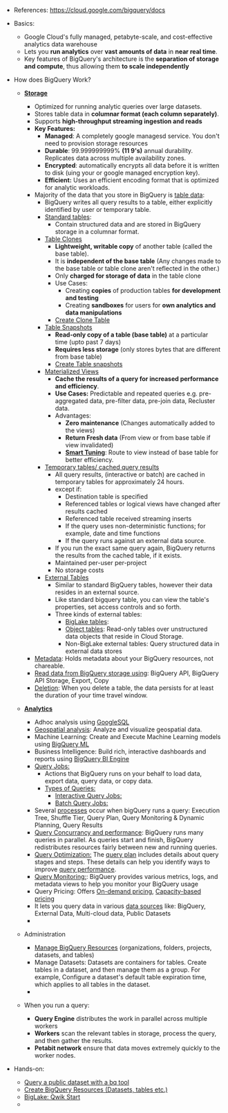 - References: https://cloud.google.com/bigquery/docs

- Basics:
  - Google Cloud's fully managed, petabyte-scale, and cost-effective analytics data warehouse
  - Lets you **run analytics** over **vast amounts of data** in **near real time**.
  - Key features of BigQuery's architecture is the **separation of storage and compute**, thus allowing them **to scale independently** 

- How does BigQuery Work?
  - **[Storage](https://cloud.google.com/bigquery/docs/storage_overview)**
    - Optimized for running analytic queries over large datasets.
    - Stores table data in **columnar format (each column separately)**.
    - Supports **high-throughput streaming ingestion and reads**
    - **Key Features:**
      - **Managed**: A completely google managesd service. You don't need to provision storage resources
      - **Durable**: 99.999999999% **(11 9's)** annual durability. Replicates data across multiple availability zones.
      - **Encrypted**: automatically encrypts all data before it is written to disk (uing your or google managed encryption key).
      - **Efficient:** Uses an efficient encoding format that is optimized for analytic workloads.
    - Majority of the data that you store in BigQuery is [table data](https://cloud.google.com/bigquery/docs/storage_overview#table_data):
      - BigQuery writes all query results to a table, either explicitly identified by user or temporary table. 
      - [Standard tables](https://cloud.google.com/bigquery/docs/tables-intro#standard_tables):
        - Contain structured data and are stored in BigQuery storage in a columnar format.  
      - [Table Clones](https://cloud.google.com/bigquery/docs/table-clones-intro)
        - **Lightweight, writable copy** of another table (called the base table).
        - It is **independent of the base table** (Any changes made to the base table or table clone aren't reflected in the other.)
        - Only **charged for storage of data** in the table clone
        - Use Cases:
          - Creating **copies** of production tables **for development and testing**
          - Creating **sandboxes** for users for **own analytics and data manipulations**
        - [Create Clone Table](https://cloud.google.com/bigquery/docs/table-clones-create#bq) 
      - [Table Snapshots](https://cloud.google.com/bigquery/docs/table-snapshots-intro)
        - **Read-only copy of a table (base table)** at a particular time (upto past 7 days)
        - **Requires less storage** (only stores bytes that are different from base table)
        - [Create Table snapshots](https://cloud.google.com/bigquery/docs/table-snapshots-create)
      - [Materialized Views](https://cloud.google.com/bigquery/docs/materialized-views-intro)
        - **Cache the results of a query for increased performance and efficiency**.
        - **Use Cases:** Predictable and repeated queries e.g. pre-aggregated data, pre-filter data, pre-join data, Recluster data. 
        - Advantages:
          - **Zero maintenance** (Changes automatically added to the views)
          - **Return Fresh data** (From view or from base table if view invalidated)
          - **[Smart Tuning](https://cloud.google.com/bigquery/docs/materialized-views-use#smart_tuning)**: Route to view instead of base table for better efficiency. 
      - [Temporary tables/ cached query results](https://cloud.google.com/bigquery/docs/cached-results)
        - All query results, (interactive or batch) are cached in temporary tables for approximately 24 hours.
        - except if:
          - Destination table is specified
          - Referenced tables or logical views have changed after results cached
          - Referenced table received streaming inserts
          - If the query uses non-deterministic functions; for example, date and time functions
          - If the query runs against an external data source.
        - If you run the exact same query again, BigQuery returns the results from the cached table, if it exists.
        - Maintained per-user per-project
        - No storage costs 
      - [External Tables](https://cloud.google.com/bigquery/docs/external-data-sources#external_tables)
        - Similar to standard BigQuery tables, however their data resides in an external source.
        - Like standard bigquery table, you can view the table's properties, set access controls and so forth.
        - Three kinds of external tables:
          - [BigLake tables](https://cloud.google.com/bigquery/docs/biglake-intro):
          - [Object tables](https://cloud.google.com/bigquery/docs/object-table-introduction): Read-only tables over unstructured data objects that reside in Cloud Storage.
          - Non-BigLake external tables: Query structured data in external data stores  
    - [Metadata](https://cloud.google.com/bigquery/docs/storage_overview#metadata): Holds metadata about your BigQuery resources, not chareable.
    - [Read data from BigQuery storage using](https://cloud.google.com/bigquery/docs/storage_overview#reading_data): BigQuery API, BigQuery API Storage, Export, Copy
    - [Deletion](https://cloud.google.com/bigquery/docs/storage_overview#deletion): When you delete a table, the data persists for at least the duration of your time travel window.  

  - **[Analytics](https://cloud.google.com/bigquery/docs/query-overview)**
    - Adhoc analysis using [GoogleSQL](https://cloud.google.com/bigquery/docs/reference/standard-sql/migrating-from-legacy-sql)
    - [Geospatial analysis](https://cloud.google.com/bigquery/docs/geospatial-intro): Analyze and visualize geospatial data.
    - Machine Learning: Create and Execute Machine Learning models using [BigQuery ML](https://cloud.google.com/bigquery/docs/bqml-introduction)
    - Business Intelligence: Build rich, interactive dashboards and reports using [BigQuery BI Engine](https://cloud.google.com/bigquery/docs/bi-engine-intro)
    - [Query Jobs:](https://cloud.google.com/bigquery/docs/query-overview#query_jobs)
      - Actions that BigQuery runs on your behalf to load data, export data, query data, or copy data.
      - [Types of Queries:](https://cloud.google.com/bigquery/docs/query-overview#types_of_queries)
        - [Interactive Query Jobs:](https://cloud.google.com/bigquery/docs/running-queries#queries)
        - [Batch Query Jobs:](https://github.com/Ajit1279/GCP_Learning/tree/main/20240316_BigDataAnalytics/240420_BigQuery/240510_BQ_BatchQuery)
    - Several [processes](https://cloud.google.com/bigquery/docs/query-overview#query_processing) occur when bigQuery runs a query: Execution Tree, Shuffle Tier, Query Plan, Query Monitoring & Dynamic Planning, Query Results
    - [Query Concurrancy and performance](https://cloud.google.com/bigquery/docs/query-overview#query_concurrency_and_performance): BigQuery runs many queries in parallel. As queries start and finish, BigQuery redistributes resources fairly between new and running queries.
    - [Query Optimization:](https://cloud.google.com/bigquery/docs/query-overview#query_optimization) The [query plan](https://cloud.google.com/bigquery/docs/query-insights) includes details about query stages and steps. These details can help you identify ways to improve [query performance](https://cloud.google.com/bigquery/docs/best-practices-performance-overview).
    - [Query Monitoring:](https://cloud.google.com/bigquery/docs/monitoring): BigQuery provides various metrics, logs, and metadata views to help you monitor your BigQuery usage
    - Query Pricing: Offers [On-demand pricing](https://cloud.google.com/bigquery/pricing#on_demand_pricing), [Capacity-based pricing](https://cloud.google.com/bigquery/pricing#capacity_compute_analysis_pricing)        
    - It lets you query data in various [data sources](https://cloud.google.com/bigquery/docs/query-overview#data_sources) like: BigQuery, External Data, Multi-cloud data, Public Datasets
    -  

  - Administration
    - [Manage BigQuery Resources](https://cloud.google.com/bigquery/docs/resource-hierarchy) (organizations, folders, projects, datasets, and tables)
    - Manage Datasets: Datasets are containers for tables. Create tables in a dataset, and then manage them as a group. For example, Configure a dataset's default table expiration time, which applies to all tables in the dataset.
    -  

  - When you run a query:
    - **Query Engine** distributes the work in parallel across multiple workers
    - **Workers** scan the relevant tables in storage, process the query, and then gather the results.
    - **Petabit network** ensure that data moves extremely quickly to the worker nodes.  


- Hands-on:
  - [Query a public dataset with a bq tool](https://github.com/Ajit1279/GCP_Learning/tree/main/20240316_BigDataAnalytics/240420_BigQuery/240425_PublicDataset)
  - [Create BigQuery Resources (Datasets, tables etc.)](https://github.com/Ajit1279/GCP_Learning/tree/main/20240316_BigDataAnalytics/240420_BigQuery/240427_CreateBQResources)
  - [BigLake: Qwik Start](https://www.cloudskillsboost.google/focuses/37985?parent=catalog)
  - 
